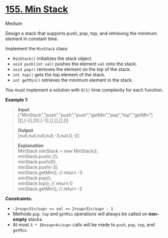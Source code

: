 # [155\. Min Stack](https://leetcode.com/problems/min-stack/)

Medium

Design a stack that supports push, pop, top, and retrieving the minimum element in constant time.

Implement the `MinStack` class:

- `MinStack()` initializes the stack object.
- `void push(int val)` pushes the element `val` onto the stack.
- `void pop()` removes the element on the top of the stack.
- `int top()` gets the top element of the stack.
- `int getMin()` retrieves the minimum element in the stack.

You must implement a solution with `O(1)` time complexity for each function.

**Example 1:**

> **Input**  
> \["MinStack","push","push","push","getMin","pop","top","getMin"\]  
> \[\[\],\[-2\],\[0\],\[-3\],\[\],\[\],\[\],\[\]\]

> **Output**  
> \[null,null,null,null,-3,null,0,-2\]

> **Explanation**  
> MinStack minStack = new MinStack();  
> minStack.push(-2);  
> minStack.push(0);  
> minStack.push(-3);  
> minStack.getMin(); // return -3  
> minStack.pop();  
> minStack.top(); // return 0  
> minStack.getMin(); // return -2

**Constraints:**

- `-2<sup>31</sup> <= val <= 2<sup>31</sup> - 1`
- Methods `pop`, `top` and `getMin` operations will always be called on **non-empty** stacks.
- At most `3 * 10<sup>4</sup>` calls will be made to `push`, `pop`, `top`, and `getMin`.
